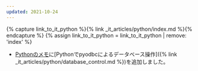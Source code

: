 ```yaml
---
updated: 2021-10-24
---
```

{% capture link_to_it_python %}{% link _it_articles/python/index.md %}{% endcapture %}
{% assign link_to_it_python = link_to_it_python | remove: 'index' %}

- [Pythonのメモ]({{link_to_it_python}})に[Pythonでpyodbcによるデータベース操作]({% link _it_articles/python/database_control.md %})を追加しました。
